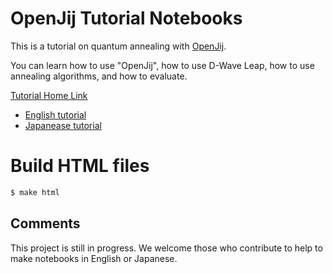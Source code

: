 # OpenJij Tutorial Notebooks

This is a tutorial on quantum annealing with [OpenJij](https://github.com/OpenJij/OpenJij).

You can learn how to use "OpenJij", how to use D-Wave Leap, how to use annealing algorithms, and how to evaluate.

[Tutorial Home Link](https://openjij.github.io/OpenJijTutorial/build/html/index.html)

- [English tutorial](https://openjij.github.io/OpenJijTutorial/build/html/en/index.html)
- [Japanease tutorial](https://openjij.github.io/OpenJijTutorial/build/html/ja/index.html)

# Build HTML files

```sh
$ make html
```


## Comments

This project is still in progress. We welcome those who contribute to help to make notebooks in English or Japanese.
